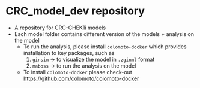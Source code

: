 # CRC_model_dev repository

- A repository for CRC-CHEK1i models
- Each model folder contains different version of the models + analysis on the model
    - To run the analysis, please install `colomoto-docker` which provides installation to key packages, such as 
        1. `ginsim` -> to visualize the model in `.zginml` format 
        2. `maboss` -> to run the analysis on the model
    - To install `colomoto-docker` please check-out 
        https://github.com/colomoto/colomoto-docker
